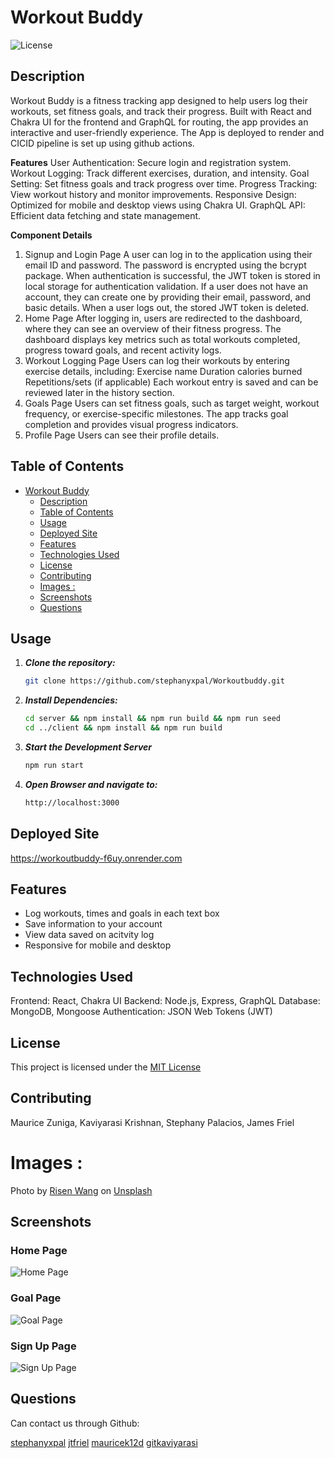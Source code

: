 # Workout Buddy

![License](https://img.shields.io/badge/license-MIT-blue.svg)

## Description
Workout Buddy is a fitness tracking app designed to help users log their workouts, set fitness goals, and track their progress. Built with React and Chakra UI for the frontend and GraphQL for routing, the app provides an interactive and user-friendly experience. The App is deployed to render and CICID pipeline is set up using github actions.

**Features**
User Authentication: Secure login and registration system.
Workout Logging: Track different exercises, duration, and intensity.
Goal Setting: Set fitness goals and track progress over time.
Progress Tracking: View workout history and monitor improvements.
Responsive Design: Optimized for mobile and desktop views using Chakra UI.
GraphQL API: Efficient data fetching and state management.

**Component Details**
1. Signup and Login Page
A user can log in to the application using their email ID and password. The password is encrypted using the bcrypt package. When authentication is successful, the JWT token is stored in local storage for authentication validation. If a user does not have an account, they can create one by providing their email, password, and basic details. When a user logs out, the stored JWT token is deleted.
2. Home Page
After logging in, users are redirected to the dashboard, where they can see an overview of their fitness progress. The dashboard displays key metrics such as total workouts completed, progress toward goals, and recent activity logs.
3. Workout Logging Page
Users can log their workouts by entering exercise details, including:
Exercise name
Duration
calories burned
Repetitions/sets (if applicable)
Each workout entry is saved and can be reviewed later in the history section.
4. Goals Page
Users can set fitness goals, such as target weight, workout frequency, or exercise-specific milestones. The app tracks goal completion and provides visual progress indicators.
5. Profile Page
Users can see their profile details.

## Table of Contents

- [Workout Buddy](#workout-buddy)
  - [Description](#description)
  - [Table of Contents](#table-of-contents)
  - [Usage](#usage)
  - [Deployed Site](#deployed-site)
  - [Features](#features)
  - [Technologies Used](#technologies-used)
  - [License](#license)
  - [Contributing](#contributing)
  - [Images :](#images-)
  - [Screenshots](#Screenshots)
  - [Questions](#questions)

## Usage

1. ***Clone the repository:***
   ```bash
   git clone https://github.com/stephanyxpal/Workoutbuddy.git
   ```
2. ***Install Dependencies:*** 
   ```bash
   cd server && npm install && npm run build && npm run seed
   cd ../client && npm install && npm run build
   ```

3. ***Start the Development Server***
   ```bash
   npm run start

4. ***Open Browser and navigate to:***
   ```bash
   http://localhost:3000     


## Deployed Site

https://workoutbuddy-f6uy.onrender.com


## Features
- Log workouts, times and goals in each text box
- Save information to your account
- View data saved on acitvity log
- Responsive for mobile and desktop 

## Technologies Used
Frontend: React, Chakra UI
Backend: Node.js, Express, GraphQL
Database: MongoDB, Mongoose
Authentication: JSON Web Tokens (JWT)

## License
This project is licensed under the [MIT License](https://opensource.org/license/mit)

## Contributing
Maurice Zuniga, Kaviyarasi Krishnan, Stephany Palacios, James Friel 

# Images :
Photo by <a href="https://unsplash.com/@risennnnn?utm_content=creditCopyText&utm_medium=referral&utm_source=unsplash">Risen Wang</a> on <a href="https://unsplash.com/photos/gym-equipment-inside-room-20jX9b35r_M?utm_content=creditCopyText&utm_medium=referral&utm_source=unsplash">Unsplash</a>

## Screenshots

### Home Page
![Home Page](screenshots/Home%20Page.png)

### Goal Page
![Goal Page](screenshots/Goal%20Page.png)

### Sign Up Page
![Sign Up Page](screenshots/Sign%20Up%20Page.png)
      

## Questions
Can contact us through Github: 

[stephanyxpal](https://github.com/stephanyxpal)
[jtfriel](https://github.com/jtfriel)
[mauricek12d](https://github.com/mauricek12d)
[gitkaviyarasi](https://github.com/pink727gitkaviyarasi)
